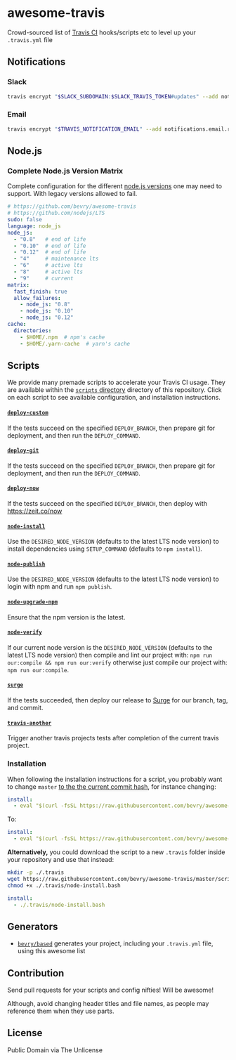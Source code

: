 # awesome-travis

Crowd-sourced list of [Travis CI](https://travis-ci.org) hooks/scripts etc to level up your `.travis.yml` file


## Notifications

### Slack

``` bash
travis encrypt "$SLACK_SUBDOMAIN:$SLACK_TRAVIS_TOKEN#updates" --add notifications.slack
```


### Email

``` bash
travis encrypt "$TRAVIS_NOTIFICATION_EMAIL" --add notifications.email.recipients
```


## Node.js

### Complete Node.js Version Matrix

Complete configuration for the different [node.js versions](https://github.com/nodejs/LTS) one may need to support. With legacy versions allowed to fail.

``` yaml
# https://github.com/bevry/awesome-travis
# https://github.com/nodejs/LTS
sudo: false
language: node_js
node_js:
  - "0.8"   # end of life
  - "0.10"  # end of life
  - "0.12"  # end of life
  - "4"     # maintenance lts
  - "6"     # active lts
  - "8"     # active lts
  - "9"     # current
matrix:
  fast_finish: true
  allow_failures:
    - node_js: "0.8"
    - node_js: "0.10"
    - node_js: "0.12"
cache:
  directories:
    - $HOME/.npm  # npm's cache
    - $HOME/.yarn-cache  # yarn's cache
```


## Scripts

We provide many premade scripts to accelerate your Travis CI usage. They are available within the [`scripts` directory](https://github.com/bevry/awesome-travis/tree/master/scripts) directory of this repository. Click on each script to see available configuration, and installation instructions.

#### [`deploy-custom`](https://github.com/bevry/awesome-travis/blob/master/scripts/deploy-custom.bash)
If the tests succeed on the specified `DEPLOY_BRANCH`, then prepare git for deployment, and then run the `DEPLOY_COMMAND`.

#### [`deploy-git`](https://github.com/bevry/awesome-travis/blob/master/scripts/deploy-git.bash)
If the tests succeed on the specified `DEPLOY_BRANCH`, then prepare git for deployment, and then run the `DEPLOY_COMMAND`.

#### [`deploy-now`](https://github.com/bevry/awesome-travis/blob/master/scripts/deploy-now.bash)
If the tests succeed on the specified `DEPLOY_BRANCH`, then deploy with https://zeit.co/now

#### [`node-install`](https://github.com/bevry/awesome-travis/blob/master/scripts/node-install.bash)
Use the `DESIRED_NODE_VERSION` (defaults to the latest LTS node version) to install dependencies using `SETUP_COMMAND` (defaults to `npm install`).

#### [`node-publish`](https://github.com/bevry/awesome-travis/blob/master/scripts/node-publish.bash)
Use the `DESIRED_NODE_VERSION` (defaults to the latest LTS node version) to login with npm and run `npm publish`.

#### [`node-upgrade-npm`](https://github.com/bevry/awesome-travis/blob/master/scripts/node-upgrade-npm.bash)
Ensure that the npm version is the latest.

#### [`node-verify`](https://github.com/bevry/awesome-travis/blob/master/scripts/node-verify.bash)
If our current node version is the `DESIRED_NODE_VERSION` (defaults to the latest LTS node version) then compile and lint our project with: `npm run our:compile && npm run our:verify` otherwise just compile our project with: `npm run our:compile`.

#### [`surge`](https://github.com/bevry/awesome-travis/blob/master/scripts/surge.bash)
If the tests succeeded, then deploy our release to [Surge](https://surge.sh) for our branch, tag, and commit.

#### [`travis-another`](https://github.com/bevry/awesome-travis/blob/master/scripts/travis-another.bash)
Trigger another travis projects tests after completion of the current travis project.

### Installation

When following the installation instructions for a script, you probably want to change `master` [to the the current commit hash](https://help.github.com/en/articles/getting-permanent-links-to-files#press-kbdykbd-to-permalink-to-a-file-in-a-specific-commit), for instance changing:

``` yaml
install:
  - eval "$(curl -fsSL https://raw.githubusercontent.com/bevry/awesome-travis/master/scripts/node-install.bash)"
```

To:

``` yaml
install:
  - eval "$(curl -fsSL https://raw.githubusercontent.com/bevry/awesome-travis/2d86ca6ebe8730048750eeeb3845e8857dc89aa0/scripts/node-install.bash)"
```

**Alternatively,** you could download the script to a new `.travis` folder inside your repository and use that instead:

``` bash
mkdir -p ./.travis
wget https://raw.githubusercontent.com/bevry/awesome-travis/master/scripts/node-install.bash ./.travis/node-install.bash
chmod +x ./.travis/node-install.bash
```

``` yaml
install:
  - ./.travis/node-install.bash
```

## Generators

- [`bevry/based`](https://github.com/bevry/based) generates your project, including your `.travis.yml` file, using this awesome list


## Contribution

Send pull requests for your scripts and config nifties! Will be awesome!

Although, avoid changing header titles and file names, as people may reference them when they use parts.


## License

Public Domain via The Unlicense
